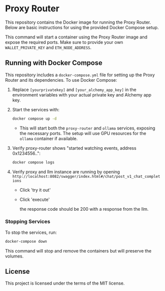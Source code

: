 
# Proxy Router

This repository contains the Docker image for running the Proxy Router. Below are basic instructions for using the provided Docker Compose setup.

This command will start a container using the Proxy Router image and expose the required ports. Make sure to provide your own `WALLET_PRIVATE_KEY` and `ETH_NODE_ADDRESS`.

## Running with Docker Compose

This repository includes a `docker-compose.yml` file for setting up the Proxy Router and its dependencies. To use Docker Compose:

1. Replace `[yourprivatekey]` and `[your_alchemy_app_key]` in the environment variables with your actual private key and Alchemy app key.

2. Start the services with:

    ```bash
    docker compose up -d
    ```
     - This will start both the `proxy-router` and `ollama` services, exposing the necessary ports. The setup will use GPU resources for the `ollama` container if available.

3. Verify proxy-router shows "started watching events, address 0x1234556..":
  
    ```bash
    docker compose logs
    ```

4. Verify proxy and llm instance are running by opening
`http://localhost:8082/swagger/index.html#/chat/post_v1_chat_completions`
  
    - Click 'try it out'

    - Click 'execute'

      the response code should be 200 with a response from the llm. 


### Stopping Services

To stop the services, run:

```bash
docker-compose down
```

This command will stop and remove the containers but will preserve the volumes.

## License

This project is licensed under the terms of the MIT license.
